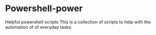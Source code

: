 # Powershell-power
Helpful powershell scripts
This is a collection of scripts to help with the automation of of everyday tasks.
